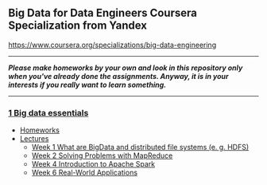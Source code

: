 ## Big Data for Data Engineers Coursera Specialization from Yandex
https://www.coursera.org/specializations/big-data-engineering

___
***Please make homeworks by your own and look in this repository only when you've already done the assignments. Anyway, it is in your interests if you really want to learn something.***
___

### [1 Big data essentials](https://github.com/maxis42/Big-Data-Engineering-Coursera-Yandex/tree/master/1%20Big%20data%20essentials/)
* [Homeworks](https://github.com/maxis42/Big-Data-Engineering-Coursera-Yandex/tree/master/1%20Big%20data%20essentials/Homeworks)
* [Lectures](https://github.com/maxis42/Big-Data-Engineering-Coursera-Yandex/tree/master/1%20Big%20data%20essentials/Lectures/)
  * [Week 1 What are BigData and distributed file systems (e. g. HDFS)](https://github.com/maxis42/Big-Data-Engineering-Coursera-Yandex/tree/master/1%20Big%20data%20essentials/Lectures/Week%201%20What%20are%20BigData%20and%20distributed%20file%20systems%20(e.%20g.%20HDFS))
  * [Week 2 Solving Problems with MapReduce](https://github.com/maxis42/Big-Data-Engineering-Coursera-Yandex/tree/master/1%20Big%20data%20essentials/Lectures/Week%202%20Solving%20Problems%20with%20MapReduce)
  * [Week 4 Introduction to Apache Spark](https://github.com/maxis42/Big-Data-Engineering-Coursera-Yandex/tree/master/1%20Big%20data%20essentials/Lectures/Week%204%20Introduction%20to%20Apache%20Spark)
  * [Week 6 Real-World Applications](https://github.com/maxis42/Big-Data-Engineering-Coursera-Yandex/tree/master/1%20Big%20data%20essentials/Lectures/Week%206%20Real-World%20Applications)
